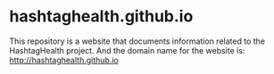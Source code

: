 # hashtaghealth.github.io
This repository is a website that documents information related to the HashtagHealth project. And the domain name for the website is: http://hashtaghealth.github.io 

